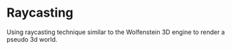 # Raycasting
Using raycasting technique similar to the Wolfenstein 3D engine to render a pseudo 3d world.
